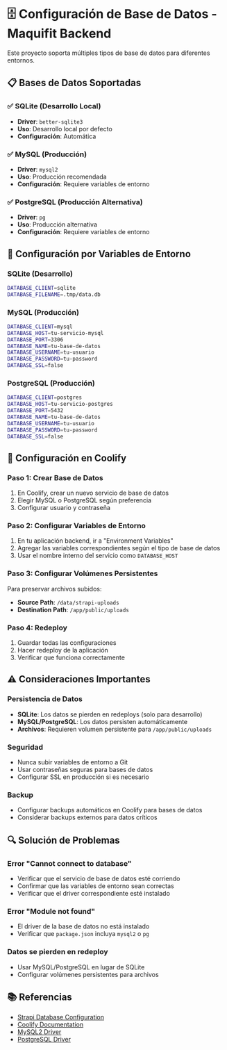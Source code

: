 # 🗄️ Configuración de Base de Datos - Maquifit Backend

Este proyecto soporta múltiples tipos de base de datos para diferentes entornos.

## 📋 Bases de Datos Soportadas

### ✅ SQLite (Desarrollo Local)
- **Driver**: `better-sqlite3`
- **Uso**: Desarrollo local por defecto
- **Configuración**: Automática

### ✅ MySQL (Producción)
- **Driver**: `mysql2`
- **Uso**: Producción recomendada
- **Configuración**: Requiere variables de entorno

### ✅ PostgreSQL (Producción Alternativa)
- **Driver**: `pg`
- **Uso**: Producción alternativa
- **Configuración**: Requiere variables de entorno

## 🔧 Configuración por Variables de Entorno

### SQLite (Desarrollo)
```bash
DATABASE_CLIENT=sqlite
DATABASE_FILENAME=.tmp/data.db
```

### MySQL (Producción)
```bash
DATABASE_CLIENT=mysql
DATABASE_HOST=tu-servicio-mysql
DATABASE_PORT=3306
DATABASE_NAME=tu-base-de-datos
DATABASE_USERNAME=tu-usuario
DATABASE_PASSWORD=tu-password
DATABASE_SSL=false
```

### PostgreSQL (Producción)
```bash
DATABASE_CLIENT=postgres
DATABASE_HOST=tu-servicio-postgres
DATABASE_PORT=5432
DATABASE_NAME=tu-base-de-datos
DATABASE_USERNAME=tu-usuario
DATABASE_PASSWORD=tu-password
DATABASE_SSL=false
```

## 🚀 Configuración en Coolify

### Paso 1: Crear Base de Datos
1. En Coolify, crear un nuevo servicio de base de datos
2. Elegir MySQL o PostgreSQL según preferencia
3. Configurar usuario y contraseña

### Paso 2: Configurar Variables de Entorno
1. En tu aplicación backend, ir a "Environment Variables"
2. Agregar las variables correspondientes según el tipo de base de datos
3. Usar el nombre interno del servicio como `DATABASE_HOST`

### Paso 3: Configurar Volúmenes Persistentes
Para preservar archivos subidos:
- **Source Path**: `/data/strapi-uploads`
- **Destination Path**: `/app/public/uploads`

### Paso 4: Redeploy
1. Guardar todas las configuraciones
2. Hacer redeploy de la aplicación
3. Verificar que funciona correctamente

## ⚠️ Consideraciones Importantes

### Persistencia de Datos
- **SQLite**: Los datos se pierden en redeploys (solo para desarrollo)
- **MySQL/PostgreSQL**: Los datos persisten automáticamente
- **Archivos**: Requieren volumen persistente para `/app/public/uploads`

### Seguridad
- Nunca subir variables de entorno a Git
- Usar contraseñas seguras para bases de datos
- Configurar SSL en producción si es necesario

### Backup
- Configurar backups automáticos en Coolify para bases de datos
- Considerar backups externos para datos críticos

## 🔍 Solución de Problemas

### Error "Cannot connect to database"
- Verificar que el servicio de base de datos esté corriendo
- Confirmar que las variables de entorno sean correctas
- Verificar que el driver correspondiente esté instalado

### Error "Module not found"
- El driver de la base de datos no está instalado
- Verificar que `package.json` incluya `mysql2` o `pg`

### Datos se pierden en redeploy
- Usar MySQL/PostgreSQL en lugar de SQLite
- Configurar volúmenes persistentes para archivos

## 📚 Referencias

- [Strapi Database Configuration](https://docs.strapi.io/dev-docs/configurations/database)
- [Coolify Documentation](https://coolify.io/docs)
- [MySQL2 Driver](https://github.com/sidorares/node-mysql2)
- [PostgreSQL Driver](https://node-postgres.com/)




